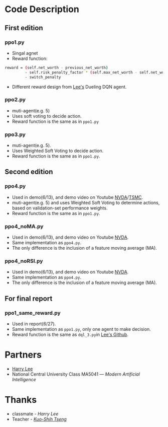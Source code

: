 # Code Description

## First edition
### ppo1.py
- Singal agnet
- Reward function:
```bash
reward = (self.net_worth - previous_net_worth) 
         - self.risk_penalty_factor * (self.max_net_worth - self.net_worth)
         - switch_penalty
```
- Different reward design from [Lee's](https://github.com/harrylee1971/2025-spring-Modern-AI) Dueling DQN agent.

### ppo2.py
- muti-agent(e.g. 5)
- Uses soft voting to decide action.
- Reward function is the same as in `ppo1.py`

### ppo3.py
- muti-agent(e.g. 5).
- Uses Weighted Soft Voting to decide action.
- Reward function is the same as in `ppo1.py`.

## Second edition
### ppo4.py
- Used in demo(6/13), and demo video on Youtube [NVDA](https://youtu.be/CFLTScgIPdY)/[TSMC](https://youtu.be/1DbVWUNMbnc).
- muti-agent(e.g. 5) and uses Weighted Soft Voting to determine actions, based on validation-set performance weights.
- Reward function is the same as in `ppo1.py`.

### ppo4_noMA.py
- Used in demo(6/13), and demo video on Youtube [NVDA](https://youtu.be/ZMQrV69abBM).
- Same implementation as  `ppo4.py`.
- The only difference is the inclusion of a feature moving average (MA).
  
### ppo4_noRSI.py
- Used in demo(6/13), and demo video on Youtube [NVDA](https://youtu.be/QBf5hbadcoY).
- Same implementation as  `ppo4.py`.
- The only difference is the inclusion of a feature moving average (MA).

## For final report
### ppo1_same_reward.py
- Used in report(6/27).
- Same implementation as `ppo1.py`, only one agent to make decision.
- Reward function is the same as `dql_3.py`in [Lee's Github](https://github.com/harrylee1971/2025-spring-Modern-AI).

# Partners
- [Harry Lee](https://github.com/harrylee1971)
- National Central University Class MA5041 — *Modern Artificial Intelligence*

# Thanks
- classmate - *Harry Lee*
- Teacher - *[Kuo-Shih Tseng](https://sites.google.com/site/kuoshihtseng/)* 
